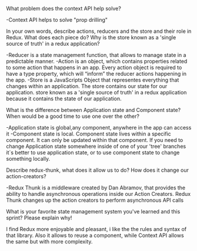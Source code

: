 What problem does the context API help solve?

-Context API helps to solve "prop drilling"

In your own words, describe actions, reducers and the store and their role in Redux. 
What does each piece do? Why is the store known as a 'single source of truth' in a redux application?

-Reducer is a state management function, that allows to manage state in a predictable manner.
-Action is an object, which contains properties related to some action that happens in an app. Every action object is required to have a type property, which will “inform” the reducer actions happening in the app. 
-Store is a JavaScripts Object that representes everything that changes within an application. The store contains our state for our application. store known as a 'single source of truth' in a redux application because it contains the state of our application.

What is the difference between Application state and Component state? 
When would be a good time to use one over the other?

-Application state is global,any component, anywhere in the app can access it
-Component state is local. Component state lives within a specific component. It can only be updated within that component.
If you need to change Application state somewhere inside of one of your 'tree' branches it`s better to use application state, or to use component state to change something locally. 

Describe redux-thunk, what does it allow us to do? How does it change our action-creators?

-Redux Thunk is a middleware created by Dan Abramov, that provides the ability to handle asynchronous operations inside our Action Creators. Redux Thunk changes up the action creators to perform asynchronous API calls

What is your favorite state management system you've learned and this sprint? Please explain why!

I find Redux more enjoyable and pleasant, i like the the rules and syntax of that library. Also it allows to reuse a component, while Context API allows the same but with more complexity. 